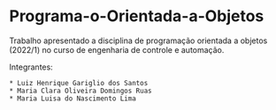 # Programa-o-Orientada-a-Objetos
Trabalho apresentado a disciplina de programação orientada a objetos (2022/1) no curso de engenharia de controle e automação.

Integrantes:

	* Luiz Henrique Gariglio dos Santos
  	* Maria Clara Oliveira Domingos Ruas
	* Maria Luisa do Nascimento Lima
